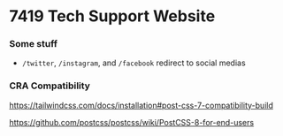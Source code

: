 # 7419 Tech Support Website

### Some stuff

- `/twitter`, `/instagram`, and `/facebook` redirect to social medias

### CRA Compatibility

<https://tailwindcss.com/docs/installation#post-css-7-compatibility-build>

<https://github.com/postcss/postcss/wiki/PostCSS-8-for-end-users> 
